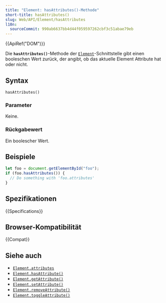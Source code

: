 ```yaml
---
title: "Element: hasAttributes()-Methode"
short-title: hasAttributes()
slug: Web/API/Element/hasAttributes
l10n:
  sourceCommit: 990ab6637bb4d44f059597262cbf3c51abae79eb
---
```


{{ApiRef("DOM")}}

Die **`hasAttributes()`**-Methode der [`Element`](/de/docs/Web/API/Element)-Schnittstelle gibt einen booleschen Wert zurück, der angibt, ob das aktuelle Element Attribute hat oder nicht.

## Syntax

```js-nolint
hasAttributes()
```

### Parameter

Keine.

### Rückgabewert

Ein boolescher Wert.

## Beispiele

```js
let foo = document.getElementById("foo");
if (foo.hasAttributes()) {
  // Do something with 'foo.attributes'
}
```

## Spezifikationen

{{Specifications}}

## Browser-Kompatibilität

{{Compat}}

## Siehe auch

- [`Element.attributes`](/de/docs/Web/API/Element/attributes)
- [`Element.hasAttribute()`](/de/docs/Web/API/Element/hasAttribute)
- [`Element.getAttribute()`](/de/docs/Web/API/Element/getAttribute)
- [`Element.setAttribute()`](/de/docs/Web/API/Element/setAttribute)
- [`Element.removeAttribute()`](/de/docs/Web/API/Element/removeAttribute)
- [`Element.toggleAttribute()`](/de/docs/Web/API/Element/toggleAttribute)
